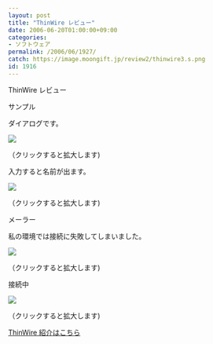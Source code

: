 ```yaml
---
layout: post
title: "ThinWire レビュー"
date: 2006-06-20T01:00:00+09:00
categories:
- ソフトウェア
permalink: /2006/06/1927/
catch: https://image.moongift.jp/review2/thinwire3.s.png
id: 1916
---
```

ThinWire レビュー  
<!--more-->

サンプル

  

ダイアログです。

  

[![](https://image.moongift.jp/review2/thinwire1.s.png)](https://image.moongift.jp/review2/thinwire1.png)  
  
（クリックすると拡大します)

  

入力すると名前が出ます。

  

[![](https://image.moongift.jp/review2/thinwire2.s.png)](https://image.moongift.jp/review2/thinwire2.png)  
  
（クリックすると拡大します)

  

メーラー

  

私の環境では接続に失敗してしまいました。

  

[![](https://image.moongift.jp/review2/thinwire3.s.png)](https://image.moongift.jp/review2/thinwire3.png)  
  
（クリックすると拡大します)

  

接続中

  

[![](https://image.moongift.jp/review2/thinwire4.s.png)](https://image.moongift.jp/review2/thinwire4.png)  
  
（クリックすると拡大します)

  

[ThinWire 紹介はこちら](http://oss.moongift.jp/intro/i-1926.html)

